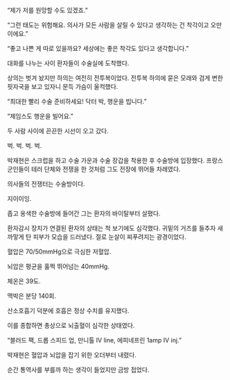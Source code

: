“제가 저를 원망할 수도 있겠죠.”

“그런 태도는 위험해요. 의사가 모든 사람을 살릴 수 있다고 생각하는 건 착각이고 오만이에요.”

“좋고 나쁜 게 따로 있을까요? 세상에는 좋은 착각도 있다고 생각합니다.”

대화를 나누는 사이 환자들이 수술실에 도착했다.

상의는 벗겨 놨지만 하의는 여전히 전투복이었다. 전투복 하의에 묻은 모래와 검게 변한 핏자국을 보고 있자니 문득 가슴이 울컥했다.

“최대한 빨리 수술 준비하세요! 닥터 박, 행운을 빕니다.”

“제임스도 행운을 빌어요.”

두 사람 사이에 끈끈한 시선이 오고 갔다.

벅. 벅. 벅. 벅.

박재현은 스크럽을 하고 수술 가운과 수술 장갑을 착용한 후 수술방에 입장했다. 프랑스 군인들이 테러 단체와 전쟁을 한 것처럼 그도 전장에 뛰어들 차례였다.

의사들의 전쟁터는 수술방이다.

지이이잉.

좁고 옹색한 수술방에 들어간 그는 환자의 바이탈부터 살폈다.

환자감시 장치가 연결된 환자의 상태는 척 보기에도 심각했다. 귀밑의 거즈를 들추자 새까맣게 탄 피부가 모습을 드러냈다. 절로 눈살이 찌푸려지는 광경이었다.

혈압은 70/50mmHg으로 극심한 저혈압.

뇌압은 평균을 훌쩍 뛰어넘는 40mmHg.

체온은 39도.

맥박은 분당 140회.

산소호흡기 덕분에 호흡은 정상 수치를 유지했다.

이를 종합하면 총상으로 뇌출혈이 심각한 상태였다.

“블러드 팩, 드롭 스피드 업, 만니톨 IV line, 에피네프린 1amp IV inj.”

박재현은 혈압과 뇌압을 잡기 위한 오더부터 내렸다.

순간 통역사를 부를까 하는 생각이 들었지만 금방 접었다.